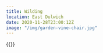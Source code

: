 ```yaml
---
title: Wilding
location: East Dulwich
date: 2020-11-28T23:00:12Z
image: "/img/garden-vine-chair.jpg"
---
```


{{<photo src="/img/garden-vine-chair.jpg">}}
